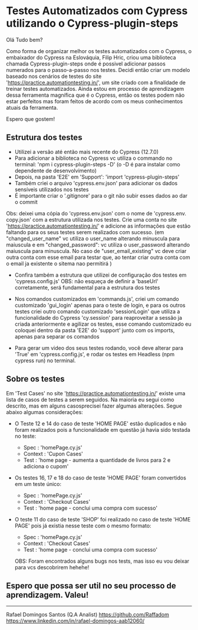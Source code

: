 # Testes Automatizados com Cypress utilizando o Cypress-plugin-steps

Olá Tudo bem?

Como forma de organizar melhor os testes automatizados com o Cypress, o embaixador do Cypress na
Eslováquia, Filip Hric, criou uma biblioteca chamada Cypress-plugin-steps onde é possivel adicionar
passos numerados para o passo-a-passo nos testes. 
Decidi então criar um modelo baseado nos cenários de testes do site 
'https://practice.automationtesting.in/', um site criado com a finalidade de treinar testes automatizados. 
Ainda estou em processo de aprendizagem dessa ferramenta magnífica que é o Cypress, então os testes podem não estar perfeitos mas foram feitos de acordo com os meus conhecimentos atuais da ferramenta.

Espero que gostem!

## Estrutura dos testes

- Utilizei a versão até então mais recente do Cypress (12.7.0)
- Para adicionar a biblioteca no Cypress vc utiliza o commando no terminal:
  'npm i cypress-plugin-steps -D' (o -D é para instalar como dependente de desenvolvimento)
- Depois, na pasta 'E2E' em 'Support':
  'import 'cypress-plugin-steps'
- Também criei o arquivo 'cypress.env.json' para adicionar os dados sensíveis utilizados nos testes
- É importante criar o '.gitignore' para o git não subir esses dados ao dar o commit

Obs: deixei uma cópia do 'cypress.env.json' com o nome de 'cypress.env. copy.json' com a estrutura utilizada nos testes. Crie uma conta no site 'https://practice.automationtesting.in/' e adicione as informações que estão faltando para os seus testes serem realizados com sucesso. (em "changed_user_name" vc utiliza o user_name alterando minuscula para maiuscula e em "changed_password": vc utiliza o user_password alterando maiuscula para minuscula. No caso de "user_email_existing" vc deve criar outra conta com esse email para testar que, ao tentar criar outra conta com o email ja existente o sitema nao permitirá )

- Confira também a estrutura que utilizei de configuração dos testes em 'cypress.config.js'
OBS: não esqueça de definir a 'baseUrl' corretamente, será fundamental para a estrutura dos testes

- Nos comandos customizados em 'commands.js', criei um comando customizado 'gui_login' apenas para o teste de login, e para os outros testes criei outro comando customizado 'sessionLogin' que utiliza a funcionalidade do Cypress 'cy.session' para reaproveitar a sessão ja criada anteriormente e agilizar os testes, esse comando customizado eu coloquei dentro da pasta 'E2E' do 'support' junto com os imports, apenas para separar os comandos
- Para gerar um video dos seus testes rodando, você deve alterar para 'True' em 'cypress.config.js', e rodar os testes em Headless (npm cypress run) no terminal.

## Sobre os testes

Em 'Test Cases' no site 'https://practice.automationtesting.in/' existe uma lista de casos de testes a serem seguidos. Na maioria eu segui como descrito, mas em alguns casosprecisei fazer algumas alterações. Segue abaixo algumas considerações: 

- O Teste 12 e 14 do caso de teste 'HOME PAGE' estão duplicados e não foram realizados pois a funcionalidade em questão já havia sido testada no teste:
  - Spec : 'homePage.cy.js'
  - Context : 'Cupon Cases'
  - Test : 'home page - aumenta a quantidade de livros para 2 e adiciona o cupom' 

- Os testes 16, 17 e 18 do caso de teste 'HOME PAGE' foram convertidos em um teste único:
  - Spec : 'homePage.cy.js'
  - Context : 'Checkout Cases'
  - Test : 'home page - conclui uma compra com sucesso'

- O teste 11 do caso de teste 'SHOP' foi realizado no caso de teste 'HOME PAGE' pois já existia nesse teste com o mesmo formato:
  - Spec : 'homePage.cy.js'
  - Context : 'Checkout Cases'
  - Test : 'home page - conclui uma compra com sucesso'

  OBS: Foram encontrados alguns bugs nos tests, mas isso eu vou deixar para vcs descobrirem hehehe!

## Espero que possa ser util no seu processo de aprendizagem. Valeu!
___

Rafael Domingos Santos (Q.A Analist)
https://github.com/Raffadom
https://www.linkedin.com/in/rafael-domingos-aab12060/
